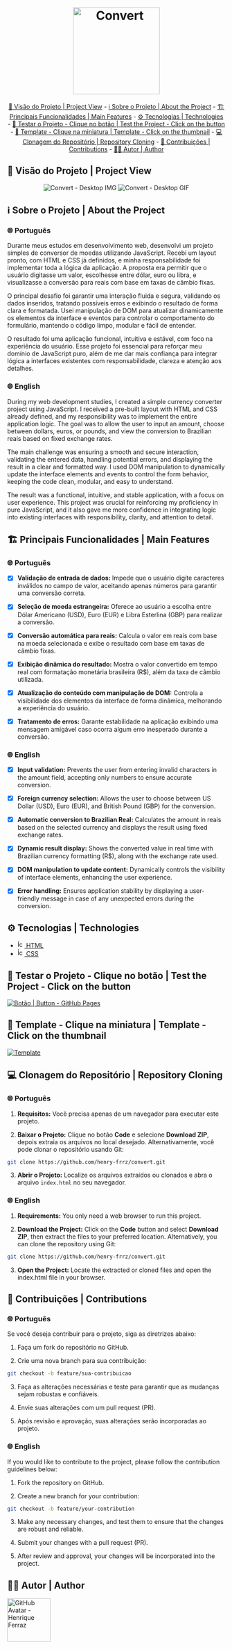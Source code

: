 <h1 align="center">
  <img alt="Convert" src="./.github/imagotype.svg" width="200px" />
</h1>

<div align="center">
  <a href="#📸-visão-do-projeto--project-view">📸 Visão do Projeto | Project View</a> -
  <a href="#ℹ-sobre-o-projeto--about-the-project">ℹ Sobre o Projeto | About the Project</a> -
  <a href="#🏗-principais-funcionalidades--main-features">🏗 Principais Funcionalidades | Main Features</a> -
  <a href="#⚙️-tecnologias--technologies">⚙️ Tecnologias | Technologies</a> -
  <a href="#🧪-testar-o-projeto---clique-no-botão--test-the-project---click-on-the-button">🧪 Testar o Projeto - Clique no botão | Test the Project - Click on the button</a> -
  <a href="#🎨-template---clique-na-miniatura--template---click-on-the-thumbnail">🎨 Template - Clique na miniatura | Template - Click on the thumbnail</a> -
  <a href="#💻-clonagem-do-repositório--repository-cloning">💻 Clonagem do Repositório | Repository Cloning</a> -
  <a href="#🤝-contribuições--contributions">🤝 Contribuições | Contributions</a> -
  <a href="#👨‍💻-autor--author">👨‍💻 Autor | Author</a>
</div>

## 📸 Visão do Projeto | Project View

<div align="center">
  <img alt="Convert - Desktop IMG" src="./.github/desktop.jpg">
  <img alt="Convert - Desktop GIF" src="./.github/desktop.gif">

</div>

## ℹ Sobre o Projeto | About the Project

### 🌐 Português

Durante meus estudos em desenvolvimento web, desenvolvi um projeto simples de conversor de moedas utilizando JavaScript. Recebi um layout pronto, com HTML e CSS já definidos, e minha responsabilidade foi implementar toda a lógica da aplicação. A proposta era permitir que o usuário digitasse um valor, escolhesse entre dólar, euro ou libra, e visualizasse a conversão para reais com base em taxas de câmbio fixas.

O principal desafio foi garantir uma interação fluida e segura, validando os dados inseridos, tratando possíveis erros e exibindo o resultado de forma clara e formatada. Usei manipulação de DOM para atualizar dinamicamente os elementos da interface e eventos para controlar o comportamento do formulário, mantendo o código limpo, modular e fácil de entender.

O resultado foi uma aplicação funcional, intuitiva e estável, com foco na experiência do usuário. Esse projeto foi essencial para reforçar meu domínio de JavaScript puro, além de me dar mais confiança para integrar lógica a interfaces existentes com responsabilidade, clareza e atenção aos detalhes.

### 🌐 English

During my web development studies, I created a simple currency converter project using JavaScript. I received a pre-built layout with HTML and CSS already defined, and my responsibility was to implement the entire application logic. The goal was to allow the user to input an amount, choose between dollars, euros, or pounds, and view the conversion to Brazilian reais based on fixed exchange rates.

The main challenge was ensuring a smooth and secure interaction, validating the entered data, handling potential errors, and displaying the result in a clear and formatted way. I used DOM manipulation to dynamically update the interface elements and events to control the form behavior, keeping the code clean, modular, and easy to understand.

The result was a functional, intuitive, and stable application, with a focus on user experience. This project was crucial for reinforcing my proficiency in pure JavaScript, and it also gave me more confidence in integrating logic into existing interfaces with responsibility, clarity, and attention to detail.

## 🏗 Principais Funcionalidades | Main Features

### 🌐 Português

- [x] **Validação de entrada de dados:** Impede que o usuário digite caracteres inválidos no campo de valor, aceitando apenas números para garantir uma conversão correta.

- [x] **Seleção de moeda estrangeira:** Oferece ao usuário a escolha entre Dólar Americano (USD), Euro (EUR) e Libra Esterlina (GBP) para realizar a conversão.

- [x] **Conversão automática para reais:** Calcula o valor em reais com base na moeda selecionada e exibe o resultado com base em taxas de câmbio fixas.

- [x] **Exibição dinâmica do resultado:** Mostra o valor convertido em tempo real com formatação monetária brasileira (R$), além da taxa de câmbio utilizada.

- [x] **Atualização do conteúdo com manipulação de DOM:** Controla a visibilidade dos elementos da interface de forma dinâmica, melhorando a experiência do usuário.

- [x] **Tratamento de erros:** Garante estabilidade na aplicação exibindo uma mensagem amigável caso ocorra algum erro inesperado durante a conversão.

### 🌐 English

- [x] **Input validation:** Prevents the user from entering invalid characters in the amount field, accepting only numbers to ensure accurate conversion.

- [x] **Foreign currency selection:** Allows the user to choose between US Dollar (USD), Euro (EUR), and British Pound (GBP) for the conversion.

- [x] **Automatic conversion to Brazilian Real:** Calculates the amount in reais based on the selected currency and displays the result using fixed exchange rates.

- [x] **Dynamic result display:** Shows the converted value in real time with Brazilian currency formatting (R$), along with the exchange rate used.

- [x] **DOM manipulation to update content:** Dynamically controls the visibility of interface elements, enhancing the user experience.

- [x] **Error handling:** Ensures application stability by displaying a user-friendly message in case of any unexpected errors during the conversion.

## ⚙️ Tecnologias | Technologies

- <a href="https://www.w3schools.com/html/default.asp"><img src="https://www.svgrepo.com/show/452228/html-5.svg" width="16px" alt="Ícone | Icon - HTML"> HTML</a>
- <a href="https://www.w3schools.com/css/"><img src="https://www.svgrepo.com/show/452185/css-3.svg" width="16px" alt="Ícone | Icon - CSS"/> CSS</a>

## 🧪 Testar o Projeto - Clique no botão | Test the Project - Click on the button

<a href="https://henry-frrz.github.io/convert/">
  <img alt="Botão | Button - GitHub Pages" src="./.github/github-button.png">
</a>

## 🎨 Template - Clique na miniatura | Template - Click on the thumbnail

<a align="center" href="https://github.com/rocketseat-education/convert-template">
  <img alt="Template" src="./.github/desktop.jpg">
</a>

## 💻 Clonagem do Repositório | Repository Cloning

### 🌐 Português

1. **Requisitos:** Você precisa apenas de um navegador para executar este projeto.

2. **Baixar o Projeto:** Clique no botão **Code** e selecione **Download ZIP**, depois extraia os arquivos no local desejado. Alternativamente, você pode clonar o repositório usando Git:

```bash
git clone https://github.com/henry-frrz/convert.git
```

3. **Abrir o Projeto:** Localize os arquivos extraídos ou clonados e abra o arquivo `index.html` no seu navegador.

### 🌐 English

1. **Requirements:** You only need a web browser to run this project.

2. **Download the Project:** Click on the **Code** button and select **Download ZIP**, then extract the files to your preferred location. Alternatively, you can clone the repository using Git:

```bash
git clone https://github.com/henry-frrz/convert.git
```

3. **Open the Project:** Locate the extracted or cloned files and open the index.html file in your browser.

## 🤝 Contribuições | Contributions

### 🌐 Português

Se você deseja contribuir para o projeto, siga as diretrizes abaixo:

1. Faça um fork do repositório no GitHub.

2. Crie uma nova branch para sua contribuição:

```bash
git checkout -b feature/sua-contribuicao
```

3. Faça as alterações necessárias e teste para garantir que as mudanças sejam robustas e confiáveis.

4. Envie suas alterações com um pull request (PR).

5. Após revisão e aprovação, suas alterações serão incorporadas ao projeto.

### 🌐 English

If you would like to contribute to the project, please follow the contribution guidelines below:

1. Fork the repository on GitHub.

2. Create a new branch for your contribution:

```bash
git checkout -b feature/your-contribution
```

3. Make any necessary changes, and test them to ensure that the changes are robust and reliable.

4. Submit your changes with a pull request (PR).

5. After review and approval, your changes will be incorporated into the project.

## 👨‍💻 Autor | Author

<a href="https://github.com/henry-frrz">
<img src="https://github.com/henry-frrz.png" alt="GitHub Avatar - Henrique Ferraz" width="100px">
</a>
<br>
